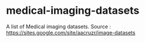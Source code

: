 # medical-imaging-datasets
A list of Medical imaging datasets. Source : https://sites.google.com/site/aacruzr/image-datasets
